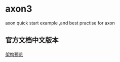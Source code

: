 # axon3
axon quick start example ,and best practise for axon 


## 官方文档中文版本 <p>
<a href='https://www.jianshu.com/p/df04088dff79' >架构预览</a><p>

